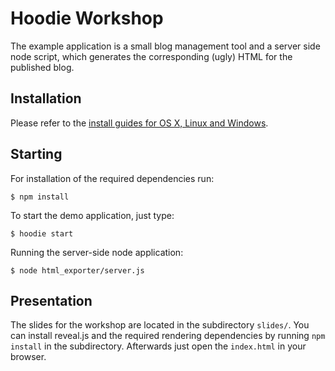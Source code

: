 # Hoodie Workshop

The example application is a small blog management tool and a server side node
script, which generates the corresponding (ugly) HTML for the published blog.

## Installation

Please refer to the [install guides for OS X, Linux and Windows](http://hood.ie/#installation).

## Starting

For installation of the required dependencies run:

    $ npm install

To start the demo application, just type:

    $ hoodie start

Running the server-side node application:

    $ node html_exporter/server.js

## Presentation

The slides for the workshop are located in the subdirectory `slides/`. You can
install reveal.js and the required rendering dependencies by running `npm
install` in the subdirectory. Afterwards just open the `index.html` in your
browser.

